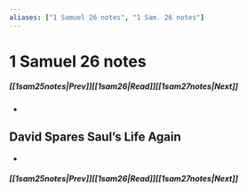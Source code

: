 ```yaml
---
aliases: ["1 Samuel 26 notes", "1 Sam. 26 notes"]
---
```

# 1 Samuel 26 notes
##### <span class=arrow-left></span>[[1sam25notes|Prev]]<span class=navigation-separator></span>[[1sam26|Read]]<span class=navigation-separator></span>[[1sam27notes|Next]]<span class=arrow-right></span>
- 
## David Spares Saul’s Life Again
- 
##### <span class=arrow-left></span>[[1sam25notes|Prev]]<span class=navigation-separator></span>[[1sam26|Read]]<span class=navigation-separator></span>[[1sam27notes|Next]]<span class=arrow-right></span>